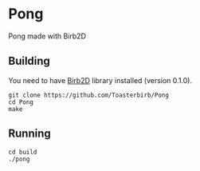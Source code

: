 # Pong
Pong made with Birb2D

## Building
You need to have [Birb2D](https://github.com/Toasterbirb/Birb2D) library installed (version 0.1.0).

```
git clone https://github.com/Toasterbirb/Pong
cd Pong
make
```

## Running
```
cd build
./pong
```

